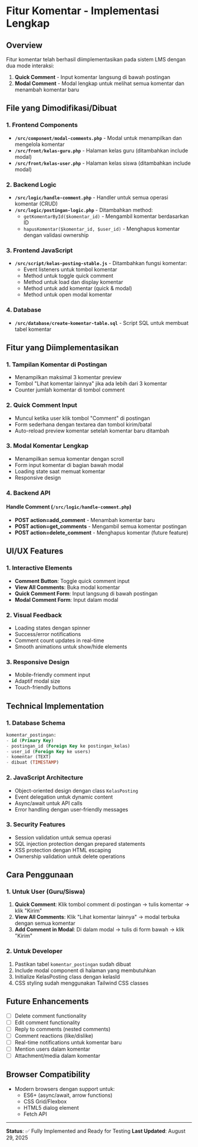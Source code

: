 # Fitur Komentar - Implementasi Lengkap

## Overview
Fitur komentar telah berhasil diimplementasikan pada sistem LMS dengan dua mode interaksi:
1. **Quick Comment** - Input komentar langsung di bawah postingan
2. **Modal Comment** - Modal lengkap untuk melihat semua komentar dan menambah komentar baru

## File yang Dimodifikasi/Dibuat

### 1. Frontend Components
- **`/src/component/modal-comments.php`** - Modal untuk menampilkan dan mengelola komentar
- **`/src/front/kelas-guru.php`** - Halaman kelas guru (ditambahkan include modal)
- **`/src/front/kelas-user.php`** - Halaman kelas siswa (ditambahkan include modal)

### 2. Backend Logic
- **`/src/logic/handle-comment.php`** - Handler untuk semua operasi komentar (CRUD)
- **`/src/logic/postingan-logic.php`** - Ditambahkan method:
  - `getKomentarById($komentar_id)` - Mengambil komentar berdasarkan ID
  - `hapusKomentar($komentar_id, $user_id)` - Menghapus komentar dengan validasi ownership

### 3. Frontend JavaScript
- **`/src/script/kelas-posting-stable.js`** - Ditambahkan fungsi komentar:
  - Event listeners untuk tombol komentar
  - Method untuk toggle quick comment
  - Method untuk load dan display komentar
  - Method untuk add komentar (quick & modal)
  - Method untuk open modal komentar

### 4. Database
- **`/src/database/create-komentar-table.sql`** - Script SQL untuk membuat tabel komentar

## Fitur yang Diimplementasikan

### 1. Tampilan Komentar di Postingan
- Menampilkan maksimal 3 komentar preview
- Tombol "Lihat komentar lainnya" jika ada lebih dari 3 komentar
- Counter jumlah komentar di tombol comment

### 2. Quick Comment Input
- Muncul ketika user klik tombol "Comment" di postingan
- Form sederhana dengan textarea dan tombol kirim/batal
- Auto-reload preview komentar setelah komentar baru ditambah

### 3. Modal Komentar Lengkap
- Menampilkan semua komentar dengan scroll
- Form input komentar di bagian bawah modal
- Loading state saat memuat komentar
- Responsive design

### 4. Backend API
#### Handle Comment (`/src/logic/handle-comment.php`)
- **POST action=add_comment** - Menambah komentar baru
- **POST action=get_comments** - Mengambil semua komentar postingan
- **POST action=delete_comment** - Menghapus komentar (future feature)

## UI/UX Features

### 1. Interactive Elements
- **Comment Button**: Toggle quick comment input
- **View All Comments**: Buka modal komentar
- **Quick Comment Form**: Input langsung di bawah postingan
- **Modal Comment Form**: Input dalam modal

### 2. Visual Feedback
- Loading states dengan spinner
- Success/error notifications
- Comment count updates in real-time
- Smooth animations untuk show/hide elements

### 3. Responsive Design
- Mobile-friendly comment input
- Adaptif modal size
- Touch-friendly buttons

## Technical Implementation

### 1. Database Schema
```sql
komentar_postingan:
- id (Primary Key)
- postingan_id (Foreign Key ke postingan_kelas)
- user_id (Foreign Key ke users)
- komentar (TEXT)
- dibuat (TIMESTAMP)
```

### 2. JavaScript Architecture
- Object-oriented design dengan class `KelasPosting`
- Event delegation untuk dynamic content
- Async/await untuk API calls
- Error handling dengan user-friendly messages

### 3. Security Features
- Session validation untuk semua operasi
- SQL injection protection dengan prepared statements
- XSS protection dengan HTML escaping
- Ownership validation untuk delete operations

## Cara Penggunaan

### 1. Untuk User (Guru/Siswa)
1. **Quick Comment**: Klik tombol comment di postingan → tulis komentar → klik "Kirim"
2. **View All Comments**: Klik "Lihat komentar lainnya" → modal terbuka dengan semua komentar
3. **Add Comment in Modal**: Di dalam modal → tulis di form bawah → klik "Kirim"

### 2. Untuk Developer
1. Pastikan tabel `komentar_postingan` sudah dibuat
2. Include modal component di halaman yang membutuhkan
3. Initialize KelasPosting class dengan kelasId
4. CSS styling sudah menggunakan Tailwind CSS classes

## Future Enhancements
- [ ] Delete comment functionality
- [ ] Edit comment functionality  
- [ ] Reply to comments (nested comments)
- [ ] Comment reactions (like/dislike)
- [ ] Real-time notifications untuk komentar baru
- [ ] Mention users dalam komentar
- [ ] Attachment/media dalam komentar

## Browser Compatibility
- Modern browsers dengan support untuk:
  - ES6+ (async/await, arrow functions)
  - CSS Grid/Flexbox
  - HTML5 dialog element
  - Fetch API

---

**Status**: ✅ Fully Implemented and Ready for Testing
**Last Updated**: August 29, 2025

